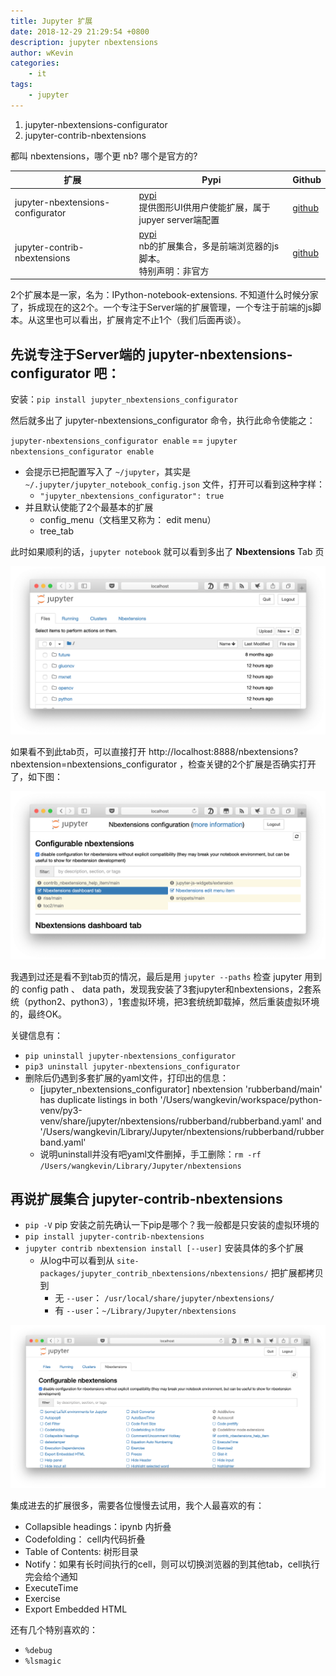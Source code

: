 ```yaml
---
title: Jupyter 扩展
date: 2018-12-29 21:29:54 +0800
description: jupyter nbextensions
author: wKevin
categories: 
    - it
tags:
    - jupyter
---
```


1. jupyter-nbextensions-configurator
2. jupyter-contrib-nbextensions     

都叫 nbextensions，哪个更 nb? 哪个是官方的?

|扩展|Pypi|Github|
|---|---|---|
|jupyter-nbextensions-configurator| [pypi](https://pypi.org/project/jupyter_nbextensions_configurator/)<br>提供图形UI供用户使能扩展，属于jupyer server端配置|[github](https://github.com/Jupyter-contrib/jupyter_nbextensions_configurator)|
|jupyter-contrib-nbextensions|[pypi](https://pypi.org/project/jupyter_contrib_nbextensions/)<br>nb的扩展集合，多是前端浏览器的js脚本。<br>特别声明：非官方|[github](https://github.com/ipython-contrib/jupyter_contrib_nbextensions)|

2个扩展本是一家，名为：IPython-notebook-extensions. 不知道什么时候分家了，拆成现在的这2个。一个专注于Server端的扩展管理，一个专注于前端的js脚本。从这里也可以看出，扩展肯定不止1个（我们后面再谈）。

## **先说专注于Server端的 jupyter-nbextensions-configurator 吧：**

安装：`pip install jupyter_nbextensions_configurator` 

然后就多出了 jupyter-nbextensions_configurator 命令，执行此命令使能之：

`jupyter-nbextensions_configurator enable` == `jupyter nbextensions_configurator enable`

- 会提示已把配置写入了 `~/jupyter`，其实是 `~/.jupyter/jupyter_notebook_config.json` 文件，打开可以看到这种字样：
    - `"jupyter_nbextensions_configurator": true`
- 并且默认使能了2个最基本的扩展
    - config_menu（文档里又称为： edit menu）
    - tree_tab

此时如果顺利的话，`jupyter notebook` 就可以看到多出了 **Nbextensions** Tab 页 

![](/images/posts/2018-12-29-jupyter.nbextensions/config_menu.png)

如果看不到此tab页，可以直接打开 http://localhost:8888/nbextensions?nbextension=nbextensions_configurator ，检查关键的2个扩展是否确实打开了，如下图：

![](/images/posts/2018-12-29-jupyter.nbextensions/nbexts.png)

我遇到过还是看不到tab页的情况，最后是用 `jupyter --paths` 检查 jupyter 用到的 config path 、 data path，发现我安装了3套jupyter和nbextensions，2套系统（python2、python3），1套虚拟环境，把3套统统卸载掉，然后重装虚拟环境的，最终OK。

关键信息有：

- `pip uninstall jupyter-nbextensions_configurator`
- `pip3 uninstall jupyter-nbextensions_configurator`
- 删除后仍遇到多套扩展的yaml文件，打印出的信息：
    - [jupyter_nbextensions_configurator] nbextension 'rubberband/main' has duplicate listings in both '/Users/wangkevin/workspace/python-venv/py3-venv/share/jupyter/nbextensions/rubberband/rubberband.yaml' and '/Users/wangkevin/Library/Jupyter/nbextensions/rubberband/rubberband.yaml'
    - 说明uninstall并没有吧yaml文件删掉，手工删除：`rm -rf /Users/wangkevin/Library/Jupyter/nbextensions`

## **再说扩展集合 jupyter-contrib-nbextensions**

- `pip -V` pip 安装之前先确认一下pip是哪个？我一般都是只安装的虚拟环境的
- `pip install jupyter-contrib-nbextensions`
- `jupyter contrib nbextension install [--user]` 安装具体的多个扩展
    - 从log中可以看到从 `site-packages/jupyter_contrib_nbextensions/nbextensions/` 把扩展都拷贝到
        - 无 `--user`： `/usr/local/share/jupyter/nbextensions/`
        - 有 `--user`：`~/Library/Jupyter/nbextensions`

![](/images/posts/2018-12-29-jupyter.nbextensions/nbextensions.ok.png)

集成进去的扩展很多，需要各位慢慢去试用，我个人最喜欢的有：

- Collapsible headings：ipynb 内折叠
- Codefolding： cell内代码折叠
- Table of Contents: 树形目录
- Notify：如果有长时间执行的cell，则可以切换浏览器的到其他tab，cell执行完会给个通知
- ExecuteTime
- Exercise
- Export Embedded HTML

还有几个特别喜欢的：

- `%debug`
- `%lsmagic`